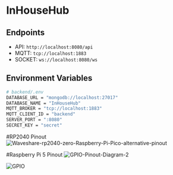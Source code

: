 # InHouseHub

## Endpoints

- API: `http://localhost:8080/api`
- MQTT: `tcp://localhost:1883`
- SOCKET: `ws://localhost:8080/ws`

## Environment Variables

```bash
# backend/.env
DATABASE_URL = "mongodb://localhost:27017"
DATABASE_NAME = "InHouseHub"
MQTT_BROKER = "tcp://localhost:1883"
MQTT_CLIENT_ID = "backend"
SERVER_PORT = ":8080"
SECRET_KEY = "secret"
```

#RP2040 Pinout
![Waveshare-rp2040-zero-Raspberry-Pi-Pico-alternative-pinout](https://github.com/eduardohufg/InHouseHub/assets/132946643/1a405be7-9718-4d01-878a-0209389f737a)

#Raspberry Pi 5 Pinout
![GPIO-Pinout-Diagram-2](https://github.com/eduardohufg/InHouseHub/assets/132946643/c5178eef-34d5-4cf8-8500-40a73e7b2dea)

![GPIO](https://github.com/eduardohufg/InHouseHub/assets/132946643/5a52c73a-f340-477b-85b0-5dd3dce0a36d)
